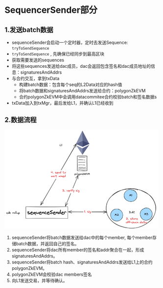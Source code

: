 # SequencerSender部分

## 1.发送batch数据

- sequenceSender会启动一个定时器，定时去发送Sequence: 
`tryToSendSequence`
- `tryToSendSequence` , 先确保已经同步到最高区块
- 获取需要发送的sequences
- 将这些sequences发送给dac成员，dac会返回包含签名和dac成员地址的信息：signaturesAndAddrs
- 与合约交互，拿到txData  
    - 构建batch数据：包含每个seq的L2Data对应的hash值
    - 将batch数据和signaturesAndAddrs发送给合约：polygonZkEVM
    - 合约polygonZkEVM中会调用datacommitee合约校验batch和签名数据s
- txData加入到txMgr，最后发给L1，并确认L1已经收到
## 2.数据流程
![polygoncdk-1](./images/polygoncdk-1.png)
1. sequenceSender将batch数据发送给dac中的每个member, 每个member存储batch数据，并返回自己的签名。
2. sequenceSender将dac所有member的签名和addr聚合在一起，形成signaturesAndAddrs。
3. sequenceSender将batch hash、signaturesAndAddrs发送给L1上的合约polygonZkEVM。
4. polygonZkEVM会校验dac members签名
5. 向L1发送交易，并等待确认。  